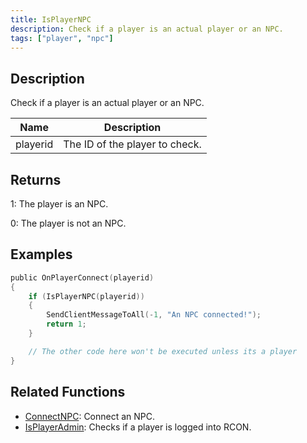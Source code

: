 ```yaml
---
title: IsPlayerNPC
description: Check if a player is an actual player or an NPC.
tags: ["player", "npc"]
---
```


## Description

Check if a player is an actual player or an NPC.

| Name     | Description                    |
| -------- | ------------------------------ |
| playerid | The ID of the player to check. |

## Returns

1: The player is an NPC.

0: The player is not an NPC.

## Examples

```c
public OnPlayerConnect(playerid)
{
    if (IsPlayerNPC(playerid))
    {
        SendClientMessageToAll(-1, "An NPC connected!");
        return 1;
    }

    // The other code here won't be executed unless its a player
}
```

## Related Functions

- [ConnectNPC](ConnectNPC): Connect an NPC.
- [IsPlayerAdmin](IsPlayerAdmin): Checks if a player is logged into RCON.
